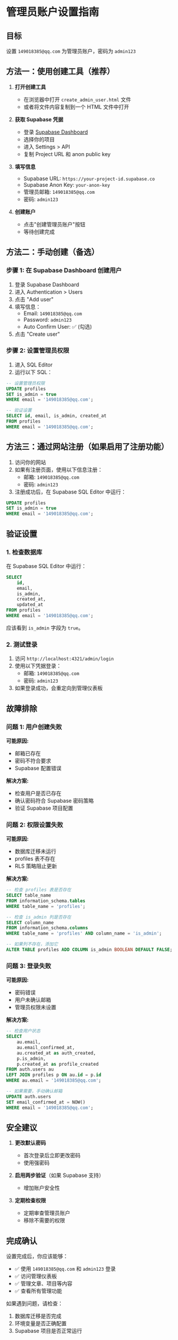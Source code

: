 # 管理员账户设置指南

## 目标
设置 `149018385@qq.com` 为管理员账户，密码为 `admin123`

## 方法一：使用创建工具（推荐）

1. **打开创建工具**
   - 在浏览器中打开 `create_admin_user.html` 文件
   - 或者将文件内容复制到一个 HTML 文件中打开

2. **获取 Supabase 凭据**
   - 登录 [Supabase Dashboard](https://supabase.com/dashboard)
   - 选择你的项目
   - 进入 Settings > API
   - 复制 Project URL 和 anon public key

3. **填写信息**
   - Supabase URL: `https://your-project-id.supabase.co`
   - Supabase Anon Key: `your-anon-key`
   - 管理员邮箱: `149018385@qq.com`
   - 密码: `admin123`

4. **创建账户**
   - 点击"创建管理员账户"按钮
   - 等待创建完成

## 方法二：手动创建（备选）

### 步骤 1: 在 Supabase Dashboard 创建用户

1. 登录 Supabase Dashboard
2. 进入 Authentication > Users
3. 点击 "Add user"
4. 填写信息：
   - Email: `149018385@qq.com`
   - Password: `admin123`
   - Auto Confirm User: ✅ (勾选)
5. 点击 "Create user"

### 步骤 2: 设置管理员权限

1. 进入 SQL Editor
2. 运行以下 SQL：

```sql
-- 设置管理员权限
UPDATE profiles 
SET is_admin = true 
WHERE email = '149018385@qq.com';

-- 验证设置
SELECT id, email, is_admin, created_at
FROM profiles 
WHERE email = '149018385@qq.com';
```

## 方法三：通过网站注册（如果启用了注册功能）

1. 访问你的网站
2. 如果有注册页面，使用以下信息注册：
   - 邮箱: `149018385@qq.com`
   - 密码: `admin123`
3. 注册成功后，在 Supabase SQL Editor 中运行：

```sql
UPDATE profiles 
SET is_admin = true 
WHERE email = '149018385@qq.com';
```

## 验证设置

### 1. 检查数据库

在 Supabase SQL Editor 中运行：

```sql
SELECT 
    id,
    email,
    is_admin,
    created_at,
    updated_at
FROM profiles 
WHERE email = '149018385@qq.com';
```

应该看到 `is_admin` 字段为 `true`。

### 2. 测试登录

1. 访问 `http://localhost:4321/admin/login`
2. 使用以下凭据登录：
   - 邮箱: `149018385@qq.com`
   - 密码: `admin123`
3. 如果登录成功，会重定向到管理仪表板

## 故障排除

### 问题 1: 用户创建失败

**可能原因:**
- 邮箱已存在
- 密码不符合要求
- Supabase 配置错误

**解决方案:**
- 检查用户是否已存在
- 确认密码符合 Supabase 密码策略
- 验证 Supabase 项目配置

### 问题 2: 权限设置失败

**可能原因:**
- 数据库迁移未运行
- profiles 表不存在
- RLS 策略阻止更新

**解决方案:**
```sql
-- 检查 profiles 表是否存在
SELECT table_name 
FROM information_schema.tables 
WHERE table_name = 'profiles';

-- 检查 is_admin 列是否存在
SELECT column_name 
FROM information_schema.columns 
WHERE table_name = 'profiles' AND column_name = 'is_admin';

-- 如果列不存在，添加它
ALTER TABLE profiles ADD COLUMN is_admin BOOLEAN DEFAULT FALSE;
```

### 问题 3: 登录失败

**可能原因:**
- 密码错误
- 用户未确认邮箱
- 管理员权限未设置

**解决方案:**
```sql
-- 检查用户状态
SELECT 
    au.email,
    au.email_confirmed_at,
    au.created_at as auth_created,
    p.is_admin,
    p.created_at as profile_created
FROM auth.users au
LEFT JOIN profiles p ON au.id = p.id
WHERE au.email = '149018385@qq.com';

-- 如果需要，手动确认邮箱
UPDATE auth.users 
SET email_confirmed_at = NOW() 
WHERE email = '149018385@qq.com';
```

## 安全建议

1. **更改默认密码**
   - 首次登录后立即更改密码
   - 使用强密码

2. **启用两步验证**（如果 Supabase 支持）
   - 增加账户安全性

3. **定期检查权限**
   - 定期审查管理员账户
   - 移除不需要的权限

## 完成确认

设置完成后，你应该能够：

- ✅ 使用 `149018385@qq.com` 和 `admin123` 登录
- ✅ 访问管理仪表板
- ✅ 管理文章、项目等内容
- ✅ 查看所有管理功能

如果遇到问题，请检查：
1. 数据库迁移是否完成
2. 环境变量是否正确配置
3. Supabase 项目是否正常运行
